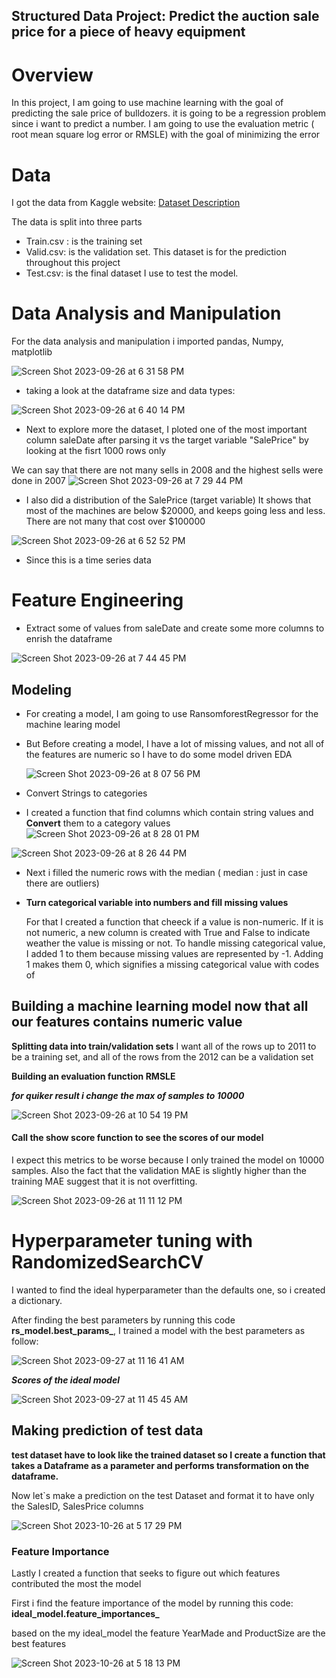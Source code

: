 ## Structured Data Project: Predict the auction sale price for a piece of heavy equipment
# Overview
In this project, I am going to use machine learning with the goal of predicting the sale price of bulldozers. it is going to be a regression problem since i want to predict a number. 
I am going to use the evaluation metric ( root mean square log error or RMSLE) with the goal of minimizing the error

# Data
I got the data from Kaggle website: [Dataset Description](https://www.kaggle.com/c/bluebook-for-bulldozers/data)

The data is split into three parts 
* Train.csv : is the training set
* Valid.csv: is the validation set. This dataset is for the prediction throughout this project 
* Test.csv: is the final dataset I use to test the model. 

# Data Analysis and Manipulation

For the data analysis and manipulation i imported pandas, Numpy, matplotlib 

![Screen Shot 2023-09-26 at 6 31 58 PM](https://github.com/dilqvl62/Bulldozer_price_prediction/assets/107519883/4269226e-5334-4f1d-8020-1e414f1e5e0c)

* taking a look at the dataframe size and data types: 

![Screen Shot 2023-09-26 at 6 40 14 PM](https://github.com/dilqvl62/Bulldozer_price_prediction/assets/107519883/f3f48661-e2a5-4fe4-8657-0d0580ea2657)

* Next to explore more the dataset, I ploted one of the most important column saleDate after parsing it vs the target variable "SalePrice" by looking at the fisrt 1000 rows only

We can say that there are not many sells in 2008 and the highest sells were done in 2007
![Screen Shot 2023-09-26 at 7 29 44 PM](https://github.com/dilqvl62/Bulldozer_price_prediction/assets/107519883/3cad1fee-9cff-4226-aa5f-60905ca35606)


* I also did a distribution of the SalePrice (target variable)
  It shows that most of the machines are below $20000, and keeps going less and less. There are not many that cost over $100000

![Screen Shot 2023-09-26 at 6 52 52 PM](https://github.com/dilqvl62/Bulldozer_price_prediction/assets/107519883/842716da-eb27-4534-8de7-e51e4067cb9a)

* Since this is a time series data 
# Feature Engineering 

* Extract some of values from saleDate and create some more columns to enrish the dataframe
   
![Screen Shot 2023-09-26 at 7 44 45 PM](https://github.com/dilqvl62/Bulldozer_price_prediction/assets/107519883/034233cb-d0f8-4bf6-8dce-35c58914ee4a)

## Modeling 

* For creating a model, I am going to use RansomforestRegressor for the machine learing model

* But Before creating a model, I have a lot of missing values, and not all of the features are numeric so I have to do some model driven EDA

  ![Screen Shot 2023-09-26 at 8 07 56 PM](https://github.com/dilqvl62/Bulldozer_price_prediction/assets/107519883/96efc25d-13d0-4d74-aa5a-a2e13094c5f7)

* Convert Strings to categories
* I created a function that find columns which contain string values and **Convert** them to a category values
![Screen Shot 2023-09-26 at 8 28 01 PM](https://github.com/dilqvl62/Bulldozer_price_prediction/assets/107519883/0c511780-53ad-4d6b-a575-456401d5702e)

![Screen Shot 2023-09-26 at 8 26 44 PM](https://github.com/dilqvl62/Bulldozer_price_prediction/assets/107519883/59574047-2d46-4df1-ba54-29dfc441e2a0)

* Next i filled the numeric rows with the median ( median : just in case there are outliers)
* 
  **Turn categorical variable into numbers and fill missing values**
  
  For that I created a function that cheeck if a value is non-numeric. If it is not numeric, a new column is created with True and False to indicate weather the value is missing or not. To handle missing categorical value, I added 1 to them because missing values are represented by -1. Adding 1 makes them 0, which signifies a missing categorical value with codes of 

## Building a machine learning model now that all our features contains numeric value

   **Splitting data into train/validation sets**
   I want all of the rows up to 2011 to be a training set, and all of the rows from the 2012 can be a validation set
   
   **Building an evaluation function RMSLE**
   
***for quiker result i change the max of samples to 10000***

![Screen Shot 2023-09-26 at 10 54 19 PM](https://github.com/dilqvl62/Bulldozer_price_prediction/assets/107519883/367e3755-c9f7-4733-9ca9-4c38d86ad4ad)

#### Call the show score function to see the scores of our model

I expect this metrics to be worse because I only trained the model on 10000 samples. 
Also the fact that the validation MAE is slightly higher than the training MAE suggest that it is not overfitting.

![Screen Shot 2023-09-26 at 11 11 12 PM](https://github.com/dilqvl62/Bulldozer_price_prediction/assets/107519883/d029c2f4-ff45-4047-bb67-bcaee71d35ef)

# Hyperparameter tuning with RandomizedSearchCV

I wanted to find the ideal hyperparameter than the defaults one, so i created a dictionary.

After finding the best parameters by running this code **rs_model.best_params_**, I trained a model with the best parameters as follow: 

![Screen Shot 2023-09-27 at 11 16 41 AM](https://github.com/dilqvl62/Bulldozer_price_prediction/assets/107519883/7ec63208-298d-4720-956e-1231a1a6ca85)

***Scores of the ideal model*** 

![Screen Shot 2023-09-27 at 11 45 45 AM](https://github.com/dilqvl62/Bulldozer_price_prediction/assets/107519883/769c99a3-afc5-4c73-9c81-07903ee96d87)

## Making prediction of test data

**test dataset have to look like the trained dataset so I create a function that takes a Dataframe as a parameter and performs transformation on the dataframe.**

Now let`s make a prediction on the test Dataset and format it to have only the SalesID, SalesPrice columns 

![Screen Shot 2023-10-26 at 5 17 29 PM](https://github.com/dilqvl62/Bulldozer_price_prediction/assets/107519883/c547294b-ebcd-48a1-8559-a91533a4347c)

### Feature Importance
Lastly I created a function that seeks to figure out which features contributed the most the model 

First i find the feature importance of the model by running this code: **ideal_model.feature_importances_**

based on the my ideal_model the feature YearMade and ProductSize are the best features   

![Screen Shot 2023-10-26 at 5 18 13 PM](https://github.com/dilqvl62/Bulldozer_price_prediction/assets/107519883/12af245c-4afe-4700-acae-9f9ed7ecb156)
















